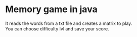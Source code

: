 # Memory game in java

It reads the words from a txt file and creates a matrix to play. <br />
You can choose difficulty lvl and save your score.

